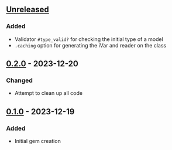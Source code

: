 ## [Unreleased]
### Added
- Validator `#type_valid?` for checking the initial type of a model
- `.caching` option for generating the iVar and reader on the class

## [0.2.0] - 2023-12-20
### Changed
- Attempt to clean up all code

## [0.1.0] - 2023-12-19
### Added
- Initial gem creation

[Unreleased]: https://github.com/site-prism/testingrecord/compare/v0.2...HEAD
[0.2.0]:      https://github.com/site-prism/testingrecord/compare/0.1...v0.2
[0.1.0]:      https://github.com/site-prism/testingrecord/commit/3777aec
